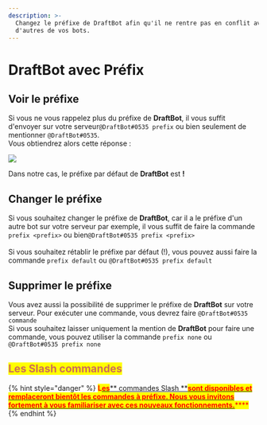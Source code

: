 ```yaml
---
description: >-
  Changez le préfixe de DraftBot afin qu'il ne rentre pas en conflit avec
  d'autres de vos bots.
---
```


# DraftBot avec Préfix

## Voir le préfixe

Si vous ne vous rappelez plus du préfixe de **DraftBot**, il vous suffit d'envoyer sur votre serveur`@DraftBot#0535 prefix` ou bien seulement de mentionner `@DraftBot#0535`.\
Vous obtiendrez alors cette réponse : &#x20;

![](../../.gitbook/assets/image\_2022-01-08\_205352.png)

Dans notre cas, le préfixe par défaut de **DraftBot** est **!**

## Changer le préfixe

Si vous souhaitez changer le préfixe de **DraftBot**, car il a le préfixe d'un autre bot sur votre serveur par exemple, il vous suffit de faire la commande `prefix <prefix>` ou bien`@DraftBot#0535 prefix <prefix>`\
\
Si vous souhaitez rétablir le préfixe par défaut (!), vous pouvez aussi faire la commande `prefix default` ou `@DraftBot#0535 prefix default`

## Supprimer le préfixe

Vous avez aussi la possibilité de supprimer le préfixe de **DraftBot** sur votre serveur. Pour exécuter une commande, vous devrez faire `@DraftBot#0535 commande`\
Si vous souhaitez laisser uniquement la mention de **DraftBot** pour faire une commande, vous pouvez utiliser la commande `prefix none` ou `@DraftBot#0535 prefix none`

## <mark style="color: #cd6e57">Les Slash commandes</mark>

{% hint style="danger" %}
<mark style="color:red;">**L**</mark>[<mark style="color:red;">**es**</mark>** commandes Slash **<mark style="color:red;">**sont disponibles et remplaceront bientôt les commandes à préfixe. Nous vous invitons fortement à vous familiariser avec ces nouveaux fonctionnements.**</mark>](../../slash/configuration/)<mark style="color:red;">****</mark>
{% endhint %}
